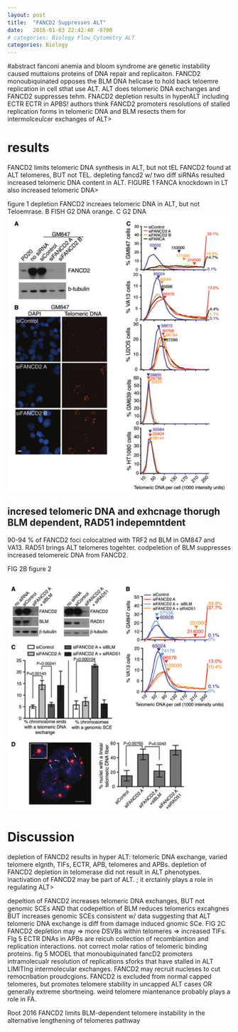 ```yaml
---
layout: post
title:  "FANCD2 Suppresses ALT"
date:   2016-01-03 22:42:40 -0700
# categories: Biology Flow_Cytometry ALT
categories: Biology
---
```

#abstract
fanconi anemia and bloom syndrome are genetic instability caused muttaions proteins of DNA repair and replicaiton.
FANCD2 monoubiquinated opposes the BLM DNA helicase to hold back teloemre replication in cell sthat use ALT.
ALT does telomeric DNA exchanges and FANCD2 suppresses tehm.
FNACD2 depletion results in hyperALT including ECTR ECTR in APBS!
authors think FANCD2 promoters resolutions of stalled replication forms in telomeric DNA and BLM resects them for intermolceulcer exchanges of ALT>


# results
FANCD2 limits telomeric DNA synthesis in ALT, but not tEL
FANCD2 found at ALT telomeres, BUT not TEL.
depleting fancd2 w/ two diff siRNAs resulted increased telomeric DNA content in ALT.
FIGURE 1
FANCA knockdown in LT also increased telomeric DNA>

figure 1
depletion FANCD2 increaes telomeric DNA in ALT, but not Teloemrase.
B FISH G2 DNA orange. C G2 DNA
![FANCD2_Suppresses_ALT](/assets/FANCD2_Suppresses_ALT/FANCD2_Suppresses_ALT.png)
## incresed telomeric DNA and exhcnage thorugh BLM dependent, RAD51 indepemntdent
90-94 % of FANCD2 foci colocalzied with TRF2 nd BLM in GM847 and VA13. RAD51 brings ALT telomeres togehter.
codpeletion of BLM suppresses increased telomereic DNA from FANCD2.


FIG 2B
figure 2

![FANCD2_RAD51_Suppresses_ALT](/assets/FANCD2_Suppresses_ALT/FANCD2_RAD51_Suppresses_ALT.png)

# Discussion
depletion of FANCD2 results in hyper ALT: telomeric DNA exchange, varied telomere elgnth, TIFs, ECTR, APB, telomeres and APBs. depletion of FANCD2 depletion in telomerase did not result in ALT phenotypes. inactivation of FANCD2 may be part of ALT. ; it erctainly plays a role in regulating ALT>

depeltion of FANCD2 increases telomeric DNA exchanges, BUT not genomic SCEs AND that codepeltion of BLM reduces telomerics excahgnes BUT increases genomic SCEs consistent w/ data suggesting that ALT telomeric DNA exchange is diff from damage induced gnomic SCe.
FIG 2C
FANCD2 depletion may => more DSVBs within telomeres => increased TIFs.
FIg 5
ECTR DNAs in APBs are reicuh collection of recombiantion and replication interactions.
not correct molar ratios of telomeric binding proteins.
fig 5
MODEL that monoubiquinated fancD2 promoters intramolecualr resolution of replications sforks that have stalled in ALT LIMITIng intermolecular exchanges. FANCD2 may recruit nucleses to cut remocnbation proudcgions.
FANCD2 is excluded from normal capped telomeres, but promotes telomere stability in uncapped ALT cases OR generally extreme shortneing. weird telomere miantenance probably plays a role in FA.



Root 2016 FANCD2 limits BLM-dependent telomere instability in the alternative lengthening of telomeres pathway
